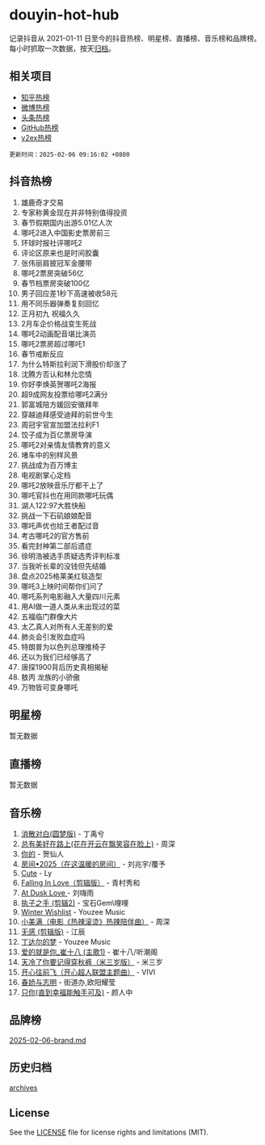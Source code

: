 # douyin-hot-hub

记录抖音从 2021-01-11 日至今的抖音热榜、明星榜、直播榜、音乐榜和品牌榜。每小时抓取一次数据，按天[归档](archives)。

## 相关项目

- [知乎热榜](https://github.com/lonnyzhang423/zhihu-hot-hub)
- [微博热榜](https://github.com/lonnyzhang423/weibo-hot-hub)
- [头条热榜](https://github.com/lonnyzhang423/toutiao-hot-hub)
- [GitHub热榜](https://github.com/lonnyzhang423/github-hot-hub)
- [v2ex热榜](https://github.com/lonnyzhang423/v2ex-hot-hub)


`更新时间：2025-02-06 09:16:02 +0800`

## 抖音热榜

1. 雄鹿奇才交易
1. 专家称黄金现在并非特别值得投资
1. 春节假期国内出游5.01亿人次
1. 哪吒2进入中国影史票房前三
1. 环球时报社评哪吒2
1. 评论区原来也是时间胶囊
1. 张伟丽肩披冠军金腰带
1. 哪吒2票房突破56亿
1. 春节档票房突破100亿
1. 男子回应差1秒下高速被收58元
1. 用不同乐器弹奏复刻回忆
1. 正月初九 祝福久久
1. 2月车企价格战变生死战
1. 哪吒2动画配音堪比演员
1. 哪吒2票房超过哪吒1
1. 春节戒断反应
1. 为什么特斯拉利润下滑股价却涨了
1. 沈腾方否认和林允恋情
1. 你好李焕英贺哪吒2海报
1. 超9成网友投票给哪吒2满分
1. 郭富城陪方媛回安徽拜年
1. 穿越迪拜感受迪拜的前世今生
1. 周冠宇官宣加盟法拉利F1
1. 饺子成为百亿票房导演
1. 哪吒2对亲情友情教育的意义
1. 堵车中的别样风景
1. 挑战成为百万博主
1. 电视剧掌心定档
1. 哪吒2放映音乐厅都干上了
1. 哪吒官抖也在用同款哪吒玩偶
1. 湖人122:97大胜快船
1. 挑战一下石矶娘娘配音
1. 哪吒声优也给王者配过音
1. 考古哪吒2的官方售前
1. 看完封神第二部后遗症
1. 徐明浩被选手质疑选秀评判标准
1. 当我听长辈的没钱但先结婚
1. 盘点2025格莱美红毯造型
1. 哪吒3上映时间帮你们问了
1. 哪吒系列电影融入大量四川元素
1. 用AI做一道人类从未出现过的菜
1. 五福临门群像大片
1. 太乙真人对所有人无差别的爱
1. 肺炎会引发败血症吗
1. 特朗普为以色列总理推椅子
1. 还以为我们已经够高了
1. 唐探1900背后历史真相揭秘
1. 敖丙 龙族的小骄傲
1. 万物皆可变身哪吒

## 明星榜

暂无数据

## 直播榜

暂无数据

## 音乐榜

1. [消散对白(圆梦版)](https://sf5-hl-cdn-tos.douyinstatic.com/obj/tos-cn-ve-2774/og4jB5I5IizzoZVAAAzWgBMAsMDWoArfwBOiFs) - 丁禹兮
1. [总有美好在路上(花在开云在飘笑容在脸上)](https://sf5-hl-cdn-tos.douyinstatic.com/obj/tos-cn-ve-2774/oU5u7NwtfBIvaNhoQBszOvAlRiAoiWAVVyBMq4) - 周深
1. [你的](https://sf5-hl-cdn-tos.douyinstatic.com/obj/tos-cn-ve-2774/oYuIeKf42jB7sEV6B2upMdpYAgfrQWj0FeRegh) - 贺仙人
1. [房间•2025（在这温暖的房间）](https://sf5-hl-cdn-tos.douyinstatic.com/obj/tos-cn-ve-2774/oMzJcnT8BgIetASeBfwfEeBQVNfACiCifhfZP7g) - 刘兆宇/覆予
1. [Cute](https://sf5-hl-cdn-tos.douyinstatic.com/obj/tos-cn-ve-2774/o4IbIzHWKAAB4wsS5qMBRiiAlEBGTpQRNfFvuo) - Ly
1. [Falling In Love（剪辑版）](https://sf5-hl-cdn-tos.douyinstatic.com/obj/tos-cn-ve-2774/o8ajpA8zzgBPahbBIO8AcKGBLJezFCRd1wfP9f) - 青村秀和
1. [ At Dusk  Love ](https://sf5-hl-cdn-tos.douyinstatic.com/obj/tos-cn-ve-2774/o8CrpCf5CaYgI4ZrtQgMQAFEfuGqNnRSDQAPBc) - 刘嗨雨
1. [执子之手 (剪辑2)](https://sf5-hl-cdn-tos.douyinstatic.com/obj/tos-cn-ve-2774/oUoZLQjCc31XzqsBnBQUNgeKtYPBcgbFDwtfcu) - 宝石Gem\哩哩
1. [Winter Wishlist](https://sf5-hl-cdn-tos.douyinstatic.com/obj/tos-cn-ve-2774/oIIgUOeamCFCVAzxN6MFRLIBlLGpUqQxeeHrLE) - Youzee Music
1. [小美满（电影《热辣滚烫》热辣陪伴曲）](https://sf5-hl-cdn-tos.douyinstatic.com/obj/tos-cn-ve-2774/o0GAn2lSgfZIDUgtevCGDQYnFg4CwnrBaxbTZL) - 周深
1. [无感 (剪辑版)](https://sf5-hl-cdn-tos.douyinstatic.com/obj/tos-cn-ve-2774/o0eIsUzJBDlQaQFC5OFlgbMEZC1TFYBftOBn6p) - 江辰
1. [丁达尔的梦](https://sf5-hl-cdn-tos.douyinstatic.com/obj/tos-cn-ve-2774/oMU3WirUZBVQkAC9ccG5P2IQirziZM2RTInUY) - Youzee Music
1. [爱的就是你_崔十八 (主歌1)](https://sf5-hl-cdn-tos.douyinstatic.com/obj/tos-cn-ve-2774/oI5BO5DhFZ6UTcNCnZaOCBLtZ7WIMQGfgnXf5E) - 崔十八/听潮阁
1. [天冷了你要记得穿秋裤（米三岁版）](https://sf5-hl-cdn-tos.douyinstatic.com/obj/tos-cn-ve-2774/oQlIwVIDWiZ6BQilAorS7MA0AgCkQDvcZAdm1) - 米三岁
1. [开心往前飞（开心超人联盟主题曲）](https://sf5-hl-cdn-tos.douyinstatic.com/obj/tos-cn-ve-2774/9d8fb7c82cf1421fb93a9fe925275e0a) - VIVI
1. [春娇与志明](https://sf5-hl-cdn-tos.douyinstatic.com/obj/tos-cn-ve-2774/e530d8fceb7044b39707d7f9ff54add1) - 街道办,欧阳耀莹
1. [只你(直到幸福能触手可及)](https://sf5-hl-cdn-tos.douyinstatic.com/obj/tos-cn-ve-2774/o0lBkRDzFTeaVSUz3ZZSCBVtZ5DIMQGfgmEAuE) - 颜人中

## 品牌榜

[2025-02-06-brand.md](archives/2025-02-06-brand.md)

## 历史归档

[archives](archives)

## License

See the [LICENSE](LICENSE) file for license rights and limitations (MIT).
